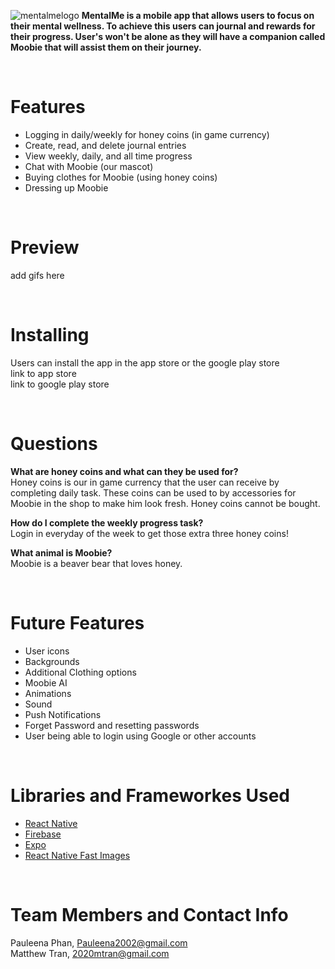 
![mentalmelogo](https://github.com/pauleenaphan/MentalMe/assets/77126730/55761fd9-0e55-4efa-a14e-05509e12b46f)
**MentalMe is a mobile app that allows users to focus on their mental wellness. To achieve this users can journal and rewards for their progress. User's won't be alone as they will have a companion called Moobie that will assist them on their journey.**

<br>

# Features
- Logging in daily/weekly for honey coins (in game currency)
- Create, read, and delete journal entries
- View weekly, daily, and all time progress
- Chat with Moobie (our mascot) 
- Buying clothes for Moobie (using honey coins)
- Dressing up Moobie
  
<br> 

# Preview
add gifs here


<br>

# Installing 
Users can install the app in the app store or the google play store 
<br> link to app store 
<br> link to google play store 

<br> 

# Questions
**What are honey coins and what can they be used for?**
<br> Honey coins is our in game currency that the user can receive by completing daily task. These coins can be used to by accessories for Moobie in the shop to make him look fresh. Honey coins cannot be bought.

**How do I complete the weekly progress task?**
<br> Login in everyday of the week to get those extra three honey coins!

**What animal is Moobie?**
<br> Moobie is a beaver bear that loves honey.

<br> 

# Future Features
- User icons
- Backgrounds
- Additional Clothing options
- Moobie AI
- Animations
- Sound
- Push Notifications
- Forget Password and resetting passwords
- User being able to login using Google or other accounts

<br>

# Libraries and Frameworkes Used
- [React Native](https://reactnative.dev/docs/getting-started)
- [Firebase](https://firebase.google.com/)
- [Expo](https://expo.dev/)
- [React Native Fast Images](https://github.com/FaridSafi/react-native-gifted-chat)

<br>

# Team Members and Contact Info
Pauleena Phan, Pauleena2002@gmail.com
<br> Matthew Tran, 2020mtran@gmail.com
